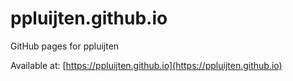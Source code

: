 # ppluijten.github.io
GitHub pages for ppluijten

Available at: [https://ppluijten.github.io](https://ppluijten.github.io)